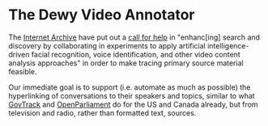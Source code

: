 # The Dewy Video Annotator

The [Internet Archive](https://archive.org) have put out a [call for help](https://blog.archive.org/2017/01/05/internet-archives-trump-archive-launches-today/) in "enhanc[ing] search and discovery by collaborating in experiments to apply artificial intelligence-driven facial recognition, voice identification, and other video content analysis approaches" in order to make tracing primary source material feasible.

Our immediate goal is to support (i.e. automate as much as possible) the hyperlinking of conversations to their speakers and topics, similar to what [GovTrack](https://www.govtrack.us/) and [OpenParliament](https://openparliament.ca/) do for the US and Canada already, but from television and radio, rather than formatted text, sources.
